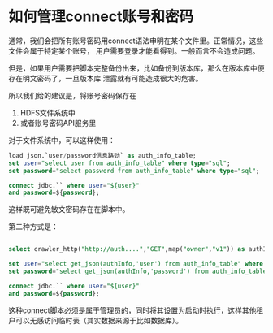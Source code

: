# 如何管理connect账号和密码

通常，我们会把所有账号密码用connect语法申明在某个文件里。正常情况，这些文件会属于特定某个账号，
用户需要登录才能看得到。一般而言不会造成问题。

但是，如果用户需要把脚本完整备份出来，比如备份到版本库，那么在版本库中便存在明文密码了，一旦版本库
泄露就有可能造成很大的危害。

所以我们给的建议是，将账号密码保存在

1. HDFS文件系统中
2. 或者账号密码API服务里

对于文件系统中，可以这样使用：

```sql
load json.`user/password信息路劲` as auth_info_table;
set user="select user from auth_info_table" where type="sql";
set password="select password from auth_info_table" where type="sql";

connect jdbc.`` where user="${user}"
and password=${password};
```

这样既可避免敏文密码存在在脚本中。

第二种方式是：

```sql

select crawler_http("http://auth....","GET",map("owner","v1")) as authInfo as auth_info_table;

set user="select get_json(authInfo,'user') from auth_info_table" where type="sql";
set password="select get_json(authInfo,'password') from auth_info_table" where type="sql";

connect jdbc.`` where user="${user}"
and password=${password};
```

这种connect脚本必须是属于管理员的，同时将其设置为启动时执行，这样其他租户可以无感访问临时表（其实数据来源于比如数据库）。
